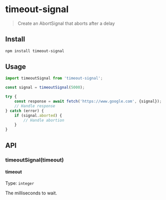 # timeout-signal

> Create an AbortSignal that aborts after a delay

## Install

```sh
npm install timeout-signal
```

## Usage

```js
import timeoutSignal from 'timeout-signal';

const signal = timeoutSignal(5000);

try {
	const response = await fetch('https://www.google.com', {signal});
	// Handle response
} catch (error) {
	if (signal.aborted) {
		// Handle abortion
	}
}
```

## API

### timeoutSignal(timeout)

#### timeout

Type: `integer`

The milliseconds to wait.

